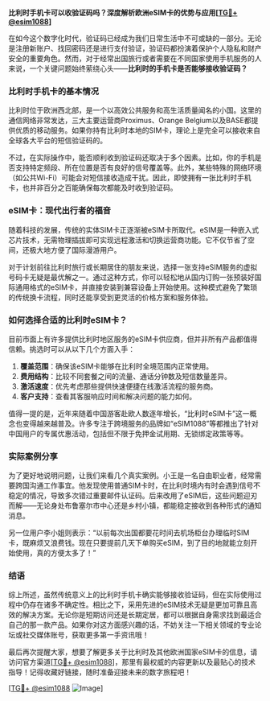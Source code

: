 **比利时手机卡可以收验证码吗？深度解析欧洲eSIM卡的优势与应用[[TG💪+ @esim1088](https://t.me/s/esim1088)]**

在如今这个数字化时代，验证码已经成为我们日常生活中不可或缺的一部分。无论是注册新账户、找回密码还是进行支付验证，验证码都扮演着保护个人隐私和财产安全的重要角色。然而，对于经常出国旅行或者需要在不同国家使用手机服务的人来说，一个关键问题始终萦绕心头——**比利时的手机卡是否能够接收验证码？**

### 比利时手机卡的基本情况

比利时位于欧洲西北部，是一个以高效公共服务和高生活质量闻名的小国。这里的通信网络非常发达，三大主要运营商Proximus、Orange Belgium以及BASE都提供优质的移动服务。如果你持有比利时本地的SIM卡，理论上是完全可以接收来自全球各大平台的短信验证码的。

不过，在实际操作中，能否顺利收到验证码还取决于多个因素。比如，你的手机是否支持特定频段、所在位置是否有良好的信号覆盖等。此外，某些特殊的网络环境（如公共Wi-Fi）可能会对短信接收造成干扰。因此，即使拥有一张比利时手机卡，也并非百分之百能确保每次都能及时收到验证码。

### eSIM卡：现代出行者的福音

随着科技的发展，传统的实体SIM卡正逐渐被eSIM卡所取代。eSIM是一种嵌入式芯片技术，无需物理插拔即可实现远程激活和切换运营商功能。它不仅节省了空间，还极大地方便了国际漫游用户。

对于计划前往比利时旅行或长期居住的朋友来说，选择一张支持eSIM服务的虚拟号码卡无疑是最优解之一。通过这种方式，你可以轻松地从国内订购一张预装好国际通用格式的eSIM卡，并直接安装到兼容设备上开始使用。这种模式避免了繁琐的传统换卡流程，同时还能享受到更灵活的价格方案和服务体验。

### 如何选择合适的比利时eSIM卡？

目前市面上有许多提供比利时地区服务的eSIM卡供应商，但并非所有产品都值得信赖。挑选时可以从以下几个方面入手：

1. **覆盖范围**：确保该eSIM卡能够在比利时全境范围内正常使用。
2. **费用结构**：比较不同套餐之间的流量、通话分钟数及短信数量差异。
3. **激活速度**：优先考虑那些提供快速便捷在线激活流程的服务商。
4. **客户支持**：查看其客服响应时间和解决问题的能力如何。

值得一提的是，近年来随着中国游客赴欧人数逐年增长，“比利时eSIM卡”这一概念也变得越来越普及。许多专注于跨境服务的品牌如“eSIM1088”等都推出了针对中国用户的专属优惠活动，包括但不限于免押金试用期、无锁绑定政策等等。

### 实际案例分享

为了更好地说明问题，让我们来看几个真实案例。小王是一名自由职业者，经常需要跨国沟通工作事宜。他发现使用普通SIM卡时，在比利时境内有时会遇到信号不稳定的情况，导致多次错过重要邮件认证码。后来改用了eSIM后，这些问题迎刃而解——无论身处布鲁塞尔市中心还是乡村小镇，都能稳定接收到各种形式的通知消息。

另一位用户李小姐则表示：“以前每次出国都要花时间去机场柜台办理临时SIM卡，既麻烦又浪费钱。现在只要提前几天下单购买eSIM，到了目的地就能立刻开始使用，真的方便太多了！”

### 结语

综上所述，虽然传统意义上的比利时手机卡确实能够接收验证码，但在实际使用过程中仍存在诸多不确定性。相比之下，采用先进的eSIM技术无疑是更加可靠且高效的解决方案。无论你是短期访问还是长期定居，都可以根据自身需求找到最适合自己的那一款产品。如果你对这方面感兴趣的话，不妨关注一下相关领域的专业论坛或社交媒体账号，获取更多第一手资讯哦！

最后再次提醒大家，想要了解更多关于比利时及其他欧洲国家eSIM卡的信息，请访问官方渠道[[TG💪+ @esim1088](https://t.me/s/esim1088)]，那里有最权威的内容更新以及最贴心的技术指导！记得收藏好链接，随时准备迎接未来的数字旅程吧！

[[TG💪+ @esim1088](https://t.me/s/esim1088) ![Image](https://i.postimg.cc/4NQfJmqS/Snipaste-2025-05-13-00-14-12.png)]